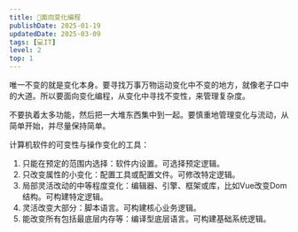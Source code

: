 ```yaml
---
title: 🌊面向变化编程
publishDate: 2025-01-19
updatedDate: 2025-03-09
tags: [💻IT]
level: 2
top: 1
---
```


唯一不变的就是变化本身。要寻找万事万物运动变化中不变的地方，就像老子口中的大道。所以要面向变化编程，从变化中寻找不变性，来管理复杂度。

不要执着太多功能，然后把一大堆东西集中到一起。要慎重地管理变化与流动，从简单开始，并尽量保持简单。

计算机软件的可变性与操作变化的工具：

1. 只能在预定的范围内选择：软件内设置。可选择预定逻辑。
2. 只改变属性的小变化：配置工具或配置文件。可修改特定逻辑。
3. 局部灵活改动的中等程度变化：编辑器、引擎、框架或库，比如Vue改变Dom结构。可构建特定逻辑。
4. 灵活改变大部分：脚本语言。可构建核心业务逻辑。
5. 能改变所有包括最底层内存等：编译型底层语言。可构建基础系统逻辑。
